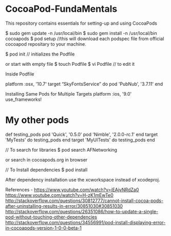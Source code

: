 # CocoaPod-FundaMentals
This repository contains essentials for setting-up and using CocoaPods

$ sudo gem update -n /usr/local/bin
$ sudo gem install -n /usr/local/bin cocoapods
$ pod setup      //this will download each podspec file from official cocoapod repositary to your machine.

$ pod init  // initializes the Podfile

or start with empty file
$ touch Podfile
$ vi Podfile    // to edit it

Inside Podfile

platform :osx, '10.7'
target “SkyFontsService” do
    pod 'PubNub', '3.7.11'
end


Installing Same Pods for Multiple Targets
platform :ios, '9.0'
use_frameworks!
# My other pods
def testing_pods
    pod 'Quick', '0.5.0'
    pod 'Nimble', '2.0.0-rc.1'
end
target 'MyTests' do
    testing_pods
end 
target 'MyUITests' do
    testing_pods
end



// To search for libraries
$ pod search AFNetworking

or search in cocoapods.org in browser

// To Install dependencies 
$ pod install

After dependency installation use the xcworkspace instead of xcodeproj. 

References -
https://www.youtube.com/watch?v=iEAjvNRdZa0
https://www.youtube.com/watch?v=H-zK1mEwTe0
http://stackoverflow.com/questions/30812777/cannot-install-cocoa-pods-after-uninstalling-results-in-error/30851030#30851030
http://stackoverflow.com/questions/26351086/how-to-update-a-single-pod-without-touching-other-dependencies
http://stackoverflow.com/questions/34556991/pod-install-displaying-error-in-cocoapods-version-1-0-0-beta-1


